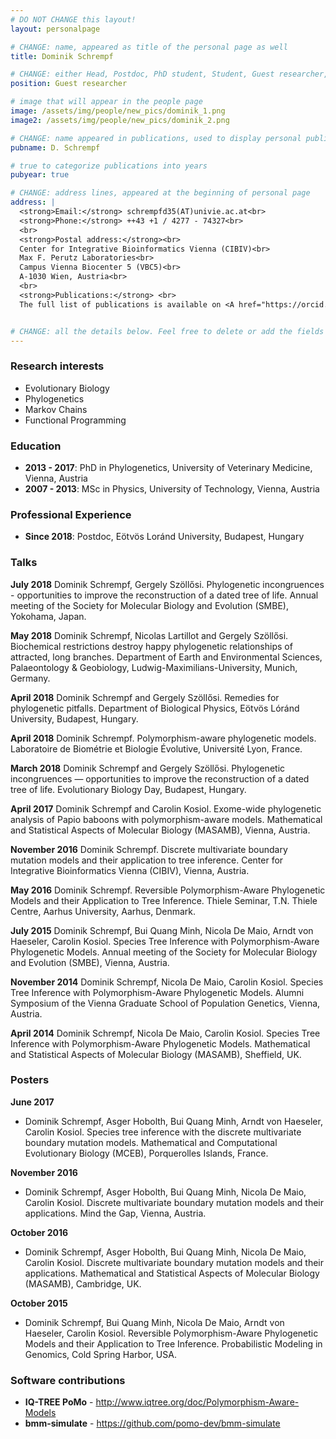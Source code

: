 ```yaml
---
# DO NOT CHANGE this layout!
layout: personalpage

# CHANGE: name, appeared as title of the personal page as well
title: Dominik Schrempf

# CHANGE: either Head, Postdoc, PhD student, Student, Guest researcher, System administrator, or Secretery
position: Guest researcher

# image that will appear in the people page
image: /assets/img/people/new_pics/dominik_1.png
image2: /assets/img/people/new_pics/dominik_2.png

# CHANGE: name appeared in publications, used to display personal publications
pubname: D. Schrempf

# true to categorize publications into years
pubyear: true

# CHANGE: address lines, appeared at the beginning of personal page
address: |
  <strong>Email:</strong> schrempfd35(AT)univie.ac.at<br>
  <strong>Phone:</strong> ++43 +1 / 4277 - 74327<br>
  <br>
  <strong>Postal address:</strong><br>
  Center for Integrative Bioinformatics Vienna (CIBIV)<br>
  Max F. Perutz Laboratories<br>
  Campus Vienna Biocenter 5 (VBC5)<br>
  A-1030 Wien, Austria<br>
  <br>
  <strong>Publications:</strong> <br>
  The full list of publications is available on <A href="https://orcid.org/0000-0001-8865-9237">[ORCID]</A>.


# CHANGE: all the details below. Feel free to delete or add the fields (e.g. Talks and Posters, Software)
---
```


### Research interests
<div class="hline"></div>

* Evolutionary Biology
* Phylogenetics
* Markov Chains
* Functional Programming

### Education
<div class="hline"></div>

* __2013 - 2017__: PhD in Phylogenetics, University of Veterinary Medicine, Vienna, Austria<br>
* __2007 - 2013__: MSc in Physics, University of Technology, Vienna, Austria<br>


### Professional Experience
<div class="hline"></div>

* __Since 2018__: Postdoc, Eötvös Loránd University, Budapest, Hungary <br>

### Talks
<div class="hline"></div>

<!-- * Conference, place, dates -->
<!-- Talk: “Title of the tallk/Poster” -->

__July 2018__ Dominik Schrempf, Gergely Szöllősi. Phylogenetic incongruences -
opportunities to improve the reconstruction of a dated tree of life. Annual
meeting of the Society for Molecular Biology and Evolution (SMBE), Yokohama,
Japan.

__May 2018__ Dominik Schrempf, Nicolas Lartillot and Gergely Szöllősi.
Biochemical restrictions destroy happy phylogenetic relationships of attracted,
long branches. Department of Earth and Environmental Sciences, Palaeontology &
Geobiology, Ludwig-Maximilians-University, Munich, Germany.

__April 2018__ Dominik Schrempf and Gergely Szöllősi. Remedies for phylogenetic
pitfalls. Department of Biological Physics, Eötvös Lóránd University, Budapest,
Hungary.

__April 2018__ Dominik Schrempf. Polymorphism-aware phylogenetic models.
Laboratoire de Biométrie et Biologie Évolutive, Université Lyon, France.

__March 2018__ Dominik Schrempf and Gergely Szöllősi. Phylogenetic incongruences
— opportunities to improve the reconstruction of a dated tree of life.
Evolutionary Biology Day, Budapest, Hungary.

__April 2017__ Dominik Schrempf and Carolin Kosiol. Exome-wide phylogenetic
analysis of Papio baboons with polymorphism-aware models. Mathematical and
Statistical Aspects of Molecular Biology (MASAMB), Vienna, Austria.

__November 2016__ Dominik Schrempf. Discrete multivariate boundary mutation
models and their application to tree inference. Center for Integrative
Bioinformatics Vienna (CIBIV), Vienna, Austria.

__May 2016__ Dominik Schrempf. Reversible Polymorphism-Aware Phylogenetic Models
and their Application to Tree Inference. Thiele Seminar, T.N. Thiele Centre,
Aarhus University, Aarhus, Denmark.

__July 2015__ Dominik Schrempf, Bui Quang Minh, Nicola De Maio, Arndt von
Haeseler, Carolin Kosiol. Species Tree Inference with Polymorphism-Aware
Phylogenetic Models. Annual meeting of the Society for Molecular Biology and
Evolution (SMBE), Vienna, Austria.

__November 2014__ Dominik Schrempf, Nicola De Maio, Carolin Kosiol. Species Tree
Inference with Polymorphism-Aware Phylogenetic Models. Alumni Symposium of the
Vienna Graduate School of Population Genetics, Vienna, Austria.

__April 2014__ Dominik Schrempf, Nicola De Maio, Carolin Kosiol. Species Tree
Inference with Polymorphism-Aware Phylogenetic Models. Mathematical and
Statistical Aspects of Molecular Biology (MASAMB), Sheffield, UK.

### Posters
<div class="hline"></div>

__June 2017__
* Dominik Schrempf, Asger Hobolth, Bui Quang Minh, Arndt von Haeseler, Carolin
Kosiol. Species tree inference with the discrete multivariate boundary
mutation models. Mathematical and Computational Evolutionary Biology (MCEB),
Porquerolles Islands, France.

__November 2016__
* Dominik Schrempf, Asger Hobolth, Bui Quang Minh, Nicola De Maio, Carolin
Kosiol. Discrete multivariate boundary mutation models and their applications.
Mind the Gap, Vienna, Austria.

__October 2016__
* Dominik Schrempf, Asger Hobolth, Bui Quang Minh, Nicola De Maio, Carolin
Kosiol. Discrete multivariate boundary mutation models and their applications.
Mathematical and Statistical Aspects of Molecular Biology (MASAMB), Cambridge,
UK.

__October 2015__
* Dominik Schrempf, Bui Quang Minh, Nicola De Maio, Arndt von Haeseler, Carolin
Kosiol. Reversible Polymorphism-Aware Phylogenetic Models and their
Application to Tree Inference. Probabilistic Modeling in Genomics, Cold Spring
Harbor, USA.


### Software contributions
<div class="hline"></div>

* __IQ-TREE PoMo__ - <a HREF="link">http://www.iqtree.org/doc/Polymorphism-Aware-Models</a>
* __bmm-simulate__ - <a HREF="link">https://github.com/pomo-dev/bmm-simulate</a>
